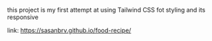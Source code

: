 this project is my first attempt at using Tailwind CSS fot styling and its responsive

link: https://sasanbrv.github.io/food-recipe/
